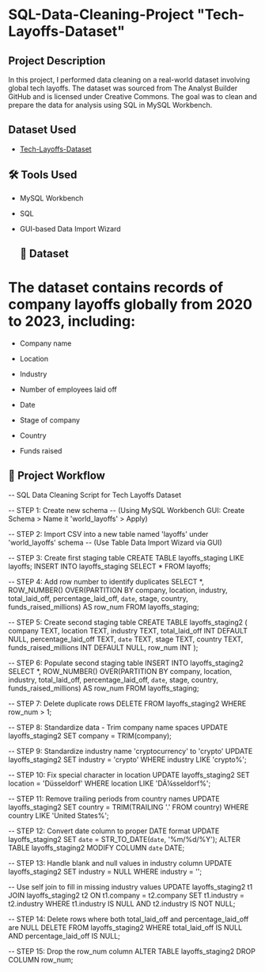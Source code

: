 # SQL-Data-Cleaning-Project "Tech-Layoffs-Dataset"
## Project Description 
In this project, I performed data cleaning on a real-world dataset involving global tech layoffs. The dataset was sourced from The Analyst Builder GitHub and is licensed under Creative Commons. The goal was to clean and prepare the data for analysis using SQL in MySQL Workbench.

## Dataset Used 
- <a href="https://github.com/truemann01/SQL-Data-Cleaning-Project/blob/main/layoffs.csv">Tech-Layoffs-Dataset</a>

## 🛠️ Tools Used
- MySQL Workbench

- SQL

- GUI-based Data Import Wizard

  ## 📁 Dataset
# The dataset contains records of company layoffs globally from 2020 to 2023, including:

- Company name

- Location

- Industry

- Number of employees laid off

- Date

- Stage of company

- Country

- Funds raised

 ##  📌 Project Workflow

-- SQL Data Cleaning Script for Tech Layoffs Dataset

-- STEP 1: Create new schema
-- (Using MySQL Workbench GUI: Create Schema > Name it 'world_layoffs' > Apply)

-- STEP 2: Import CSV into a new table named 'layoffs' under 'world_layoffs' schema
-- (Use Table Data Import Wizard via GUI)

-- STEP 3: Create first staging table
CREATE TABLE layoffs_staging LIKE layoffs;
INSERT INTO layoffs_staging SELECT * FROM layoffs;

-- STEP 4: Add row number to identify duplicates
SELECT *,
       ROW_NUMBER() OVER(PARTITION BY company, location, industry, total_laid_off, percentage_laid_off, `date`, stage, country, funds_raised_millions) AS row_num
FROM layoffs_staging;

-- STEP 5: Create second staging table
CREATE TABLE layoffs_staging2 (
  company TEXT,
  location TEXT,
  industry TEXT,
  total_laid_off INT DEFAULT NULL,
  percentage_laid_off TEXT,
  `date` TEXT,
  stage TEXT,
  country TEXT,
  funds_raised_millions INT DEFAULT NULL,
  row_num INT
);

-- STEP 6: Populate second staging table
INSERT INTO layoffs_staging2
SELECT *,
       ROW_NUMBER() OVER(PARTITION BY company, location, industry, total_laid_off, percentage_laid_off, `date`, stage, country, funds_raised_millions) AS row_num
FROM layoffs_staging;

-- STEP 7: Delete duplicate rows
DELETE FROM layoffs_staging2 WHERE row_num > 1;

-- STEP 8: Standardize data - Trim company name spaces
UPDATE layoffs_staging2 SET company = TRIM(company);

-- STEP 9: Standardize industry name 'cryptocurrency' to 'crypto'
UPDATE layoffs_staging2 SET industry = 'crypto' WHERE industry LIKE 'crypto%';

-- STEP 10: Fix special character in location
UPDATE layoffs_staging2 SET location = 'Düsseldorf' WHERE location LIKE 'DÃ¼sseldorf%';

-- STEP 11: Remove trailing periods from country names
UPDATE layoffs_staging2 SET country = TRIM(TRAILING '.' FROM country) WHERE country LIKE 'United States%';

-- STEP 12: Convert date column to proper DATE format
UPDATE layoffs_staging2 SET `date` = STR_TO_DATE(`date`, '%m/%d/%Y');
ALTER TABLE layoffs_staging2 MODIFY COLUMN `date` DATE;

-- STEP 13: Handle blank and null values in industry column
UPDATE layoffs_staging2 SET industry = NULL WHERE industry = '';

-- Use self join to fill in missing industry values
UPDATE layoffs_staging2 t1
JOIN layoffs_staging2 t2 ON t1.company = t2.company
SET t1.industry = t2.industry
WHERE t1.industry IS NULL AND t2.industry IS NOT NULL;

-- STEP 14: Delete rows where both total_laid_off and percentage_laid_off are NULL
DELETE FROM layoffs_staging2
WHERE total_laid_off IS NULL AND percentage_laid_off IS NULL;

-- STEP 15: Drop the row_num column
ALTER TABLE layoffs_staging2 DROP COLUMN row_num;
